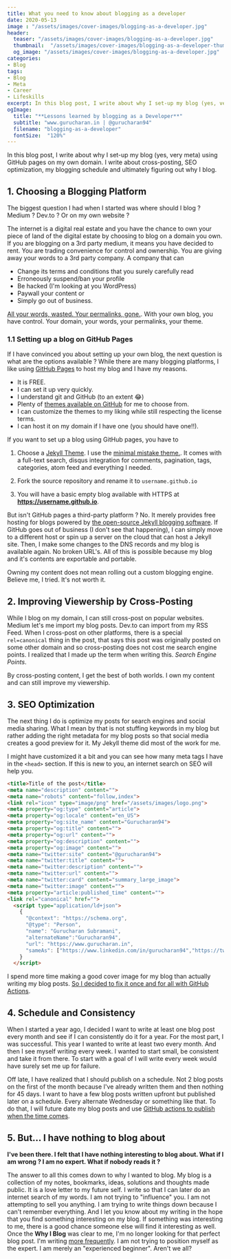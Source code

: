 ```yaml
---
title: What you need to know about blogging as a developer
date: 2020-05-13
image : "/assets/images/cover-images/blogging-as-a-developer.jpg"
header:
  teaser: "/assets/images/cover-images/blogging-as-a-developer.jpg"
  thumbnail:  "/assets/images/cover-images/blogging-as-a-developer-thumbnail.jpg"
  og_image: "/assets/images/cover-images/blogging-as-a-developer.jpg"
categories:
- Blog
tags:
- Blog
- Meta
- Career
- Lifeskills
excerpt: In this blog post, I write about why I set-up my blog (yes, very meta) using GitHub pages on my own domain. I write about cross-posting, SEO optimization, my blogging schedule and ultimately figuring out why I blog.
ogImage:
  title: "**Lessons learned by blogging as a Developer**"
  subtitle: "www.gurucharan.in | @gurucharan94"
  filename: "blogging-as-a-developer"
  fontSize:  "120%"
---
```


In this blog post, I write about why I set-up my blog (yes, very meta) using GitHub pages on my own domain. I write about cross-posting, SEO optimization, my blogging schedule and ultimately figuring out why I blog.

## 1. Choosing a Blogging Platform

The biggest question I had when I started was where should I blog ? Medium ? Dev.to ? Or on my own website ?

The internet is a digital real estate and you have the chance to own your piece of land of the digital estate by choosing to blog on a domain you own. If you are blogging on a 3rd party medium, it means you have decided to rent. You are trading convenience for control and ownership. You are giving away your words to a 3rd party company. A company that can

- Change its terms and conditions that you surely carefully read
- Erroneously suspend/ban your profile
- Be hacked (I'm looking at you WordPress)
- Paywall your content or
- Simply go out of business.

[All your words, wasted. Your permalinks, gone.](https://www.hanselman.com/blog/YourWordsAreWasted.aspx). With your own blog, you have control. Your domain, your words, your permalinks, your theme.

### 1.1 Setting up a blog on GitHub Pages

If I have convinced you about setting up your own blog, the next question is what are the options available ? While there are many blogging platforms, I like using [GitHub Pages](https://pages.github.com/) to host my blog and I have my reasons.

- It is FREE.
- I can set it up very quickly.
- I understand git and GitHub (to an extent 😂)
- Plenty of [themes available on GitHub](https://github.com/planetjekyll/awesome-jekyll-themes) for me to choose from.
- I can customize the themes to my liking while still respecting the license terms.
- I can host it on my domain if I have one (you should have one!!).

If you want to set up a blog using GitHub pages, you have to

1. Choose a [Jekyll Theme]((https://github.com/planetjekyll/awesome-jekyll-themes)). I use the [minimal mistake theme.](https://github.com/mmistakes/minimal-mistakes). It comes with a full-text search, disqus integration for comments, pagination, tags, categories, atom feed and everything I needed.

2. Fork the source repository and rename it to `username.github.io`

3. You will have a basic empty blog available with HTTPS at **https://username.github.io**.

But isn't GitHub pages a third-party platform ? No. It merely provides free hosting for blogs powered by [the open-source Jekyll blogging software](https://github.com/jekyll/jekyll). If GitHub goes out of business (I don't see that happening), I can simply move to a different host or spin up a server on the cloud that can host a Jekyll site. Then, I make some changes to the DNS records and my blog is available again. No broken URL's. All of this is possible because my blog and it's contents are exportable and portable.

Owning my content does not mean rolling out a custom blogging engine. Believe me, I tried. It's not worth it.

## 2. Improving Viewership by Cross-Posting

While I blog on my domain, I can still cross-post on popular websites. Medium let's me import my blog posts. Dev.to can import from my RSS Feed. When I cross-post on other platforms, there is a special `rel=canonical` thing in the post, that says this post was originally posted on some other domain and so cross-posting does not cost me search engine points. I realized that I made up the term when writing this. *Search Engine Points*.

By cross-posting content, I get the best of both worlds. I own my content and can still improve my viewership.

## 3. SEO Optimization

The next thing I do is optimize my posts for search engines and social media sharing. What I mean by that is not stuffing keywords in my blog but rather adding the right metadata for my blog posts so that social media creates a good preview for it. My Jekyll theme did most of the work for me.

I might have customized it a bit and you can see how many meta tags I have in the `<head>` section. If this is new to you, an internet search on SEO will help you.

```html
<title>Title of the post</title>
<meta name="description" content="">
<meta name="robots" content="follow,index">
<link rel="icon" type="image/png" href="/assets/images/logo.png">
<meta property="og:type" content="article">
<meta property="og:locale" content="en_US">
<meta property="og:site_name" content="Gurucharan94">
<meta property="og:title" content="">
<meta property="og:url" content="">
<meta property="og:description" content="">
<meta property="og:image" content="">
<meta name="twitter:site" content="@gurucharan94">
<meta name="twitter:title" content="">
<meta name="twitter:description" content="">
<meta name="twitter:url" content="">  
<meta name="twitter:card" content="summary_large_image">
<meta name="twitter:image" content="">
<meta property="article:published_time" content="">
<link rel="canonical" href="">
  <script type="application/ld+json">
    {
      "@context": "https://schema.org",
      "@type": "Person",
      "name": "Gurucharan Subramani",
      "alternateName":"Gurucharan94",
      "url": "https://www.gurucharan.in",
      "sameAs": ["https://www.linkedin.com/in/gurucharan94","https://twitter.com/gurucharan94","https://github.com/gurucharan94"]
    }
  </script>
```

I spend more time making a good cover image for my blog than actually writing my blog posts. [So I decided to fix it once and for all with GitHub Actions](https://www.gurucharan.in/blog/github-actions/auto-generate-open-graph-images-with-github-actions/).

## 4. Schedule and Consistency

When I started a year ago, I decided I want to write at least one blog post every month and see if I can consistently do it for a year. For the most part, I was successful. This year I wanted to write at least two every month. And then I see myself writing every week. I wanted to start small, be consistent and take it from there. To start with a goal of I will write every week would have surely set me up for failure.

Off late, I have realized that I should publish on a schedule. Not 2 blog posts on the first of the month because I've already written them and then nothing for 45 days. I want to have a few blog posts written upfront but published later on a schedule. Every alternate Wednesday or something like that. To do that, I will future date my blog posts and use [GitHub actions to publish when the time comes](https://seankilleen.com/2020/02/how-to-deploy-github-pages-on-a-schedule-to-publish-future-posts/).

## 5. But... I have nothing to blog about

**I've been there. I felt that I have nothing interesting to blog about. What if I am wrong ? I am no expert. What if nobody reads it ?**

The answer to all this comes down to why I wanted to blog. My blog is a collection of my notes, bookmarks, ideas, solutions and thoughts made public. It is a love letter to my future self. I write so that I can later do an internet search of my words. I am not trying to "influence" you. I am not attempting to sell you anything. I am trying to write things down because I can't remember everything. And I let you know about my writing in the hope that you find something interesting on my blog. If something was interesting to me, there is a good chance someone else will find it interesting as well. Once the **Why  I Blog** was clear to me, I'm no longer looking for that perfect blog post. I'm writing [more frequently](https://haacked.com/archive/2019/05/24/write-every-day/). I am not trying to position myself as the expert. I am merely an "experienced beginner". Aren't we all?
